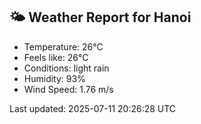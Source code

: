 <!-- WEATHER-START -->
## 🌤 Weather Report for Hanoi

- Temperature: 26°C
- Feels like: 26°C
- Conditions: light rain
- Humidity: 93%
- Wind Speed: 1.76 m/s

Last updated: 2025-07-11 20:26:28 UTC
<!-- WEATHER-END -->
